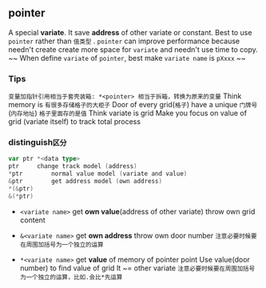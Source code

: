 ##  pointer
A special **variate**.
It save **address** of other variate or constant.
Best to use `pointer` rather than `值类型` .
`pointer` can improve performance because needn't create create more space for `variate` and needn't use time to copy.
~~ When define `variate` of `pointer`, best make `variate name` is `pXxxx` ~~ 

###   Tips 
`变量加指针引用相当于套壳装箱: *<pointer> 相当于拆箱，转换为原来的变量` 
Think memory is `有很多存储格子的大柜子`
Door of every grid(`格子`) have a unique `门牌号`(`内存地址`)
`格子里面存的是值`
Think variate is grid
Make you focus on   value of grid (variate itself)   to track total process


###   distinguish`区分` 
```go
var ptr *<data type>
ptr		change track model (address)
*ptr		normal value model (variate and value)
&ptr		get address model (own address)
*(&ptr)
&(*ptr)
```
* `<variate name>` get **own value**(address of other variate)
throw own grid content

* `&<variate name>` get **own address**
throw own door number
`注意必要时候要在周围加括号为一个独立的运算` 

* `*<variate name>` get **value** of memory of pointer point
Use value(door number) to find value of grid
It ~= other variate
`注意必要时候要在周围加括号为一个独立的运算，比如.会比*先运算` 
